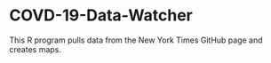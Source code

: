 # COVD-19-Data-Watcher
This R program pulls data from the New York Times GitHub page and creates maps.
